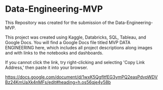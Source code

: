 # Data-Engineering-MVP
This Repository was created for the submission of the Data-Engineering-MVP.

This project was created using Kaggle, Databricks, SQL, Tableau, and Google Docs. You will find a Google Docs file titled MVP DATA ENGINEERING here, which includes all project descriptions along images and with links to the notebooks and dashboards.

If you cannot click the link, try right-clicking and selecting 'Copy Link Address,' then paste it into your browser.

https://docs.google.com/document/d/1wxK5QgfItfEG3ymPQ2easPdvpWDVBz24KmUaXk4nMFs/edit#heading=h.os56qje4y58b
